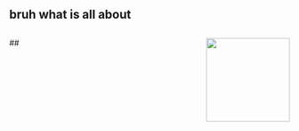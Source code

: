 <h2 align="left">bruh what is all about</h2>

##
<img align="right" height="150" src="https://media1.tenor.com/m/GW4CQr64-YkAAAAC/worried-scared.gif"  />
##
